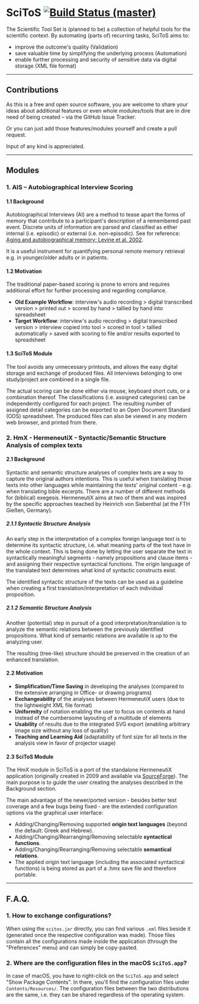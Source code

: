 # SciToS [![Build Status (master)](https://travis-ci.org/scientific-tool-set/scitos.svg?branch=master)](https://travis-ci.org/scientific-tool-set/scitos)
The Scientific Tool Set is (planned to be) a collection of helpful tools for the scientific context.
By automating (parts of) recurring tasks, SciToS aims to:
- improve the outcome's quality (Validation)
- save valuable time by simplifying the underlying process (Automation)
- enable further processing and security of sensitive data via digital storage (XML file format)

---

## Contributions
As this is a free and open source software, you are welcome to share your ideas about additional features or even whole modules/tools that are in dire need of being created – via the GitHub Issue Tracker.

Or you can just add those features/modules yourself and create a pull request.

Input of any kind is appreciated.

---

## Modules
### 1. AIS – Autobiographical Interview Scoring
#### 1.1 Background
Autobiographical Interviews (AI) are a method to tease apart the forms of memory that contribute to a participant's description of a remembered past event.
Discrete units of information are parsed and classified as either internal (i.e. episodic) or external (i.e. non-episodic). See for reference: [Aging and autobiographical memory; Levine et al. 2002](http://www.ncbi.nlm.nih.gov/pubmed/12507363).

It is a useful instrument for quantifying personal remote memory retrieval e.g. in younger/older adults or in patients.

#### 1.2 Motivation
The traditional paper-based scoring is prone to errors and requires additional effort for further processing and regarding compliance.

  - **Old Example Workflow**: interview's audio recording > digital transcribed version > printed out > scored by hand > tallied by hand into spreadsheet
  - **Target Workflow**:  interview's audio recording > digital transcribed version > interview copied into tool > scored in tool > tallied automatically > saved with scoring to file and/or results exported to spreadsheet

#### 1.3 SciToS Module
The tool avoids any unnecessary printouts, and allows the easy digital storage and exchange of produced files.
All interviews belonging to one study/project are combined in a single file.

The actual scoring can be done either via mouse, keyboard short cuts, or a combination thereof.
The classifications (i.e. assigned categories) can be independently configured for each project.
The resulting number of assigned detail categories can be exported to an Open Document Standard (ODS) spreadsheet.
The produced files can also be viewed in any modern web browser, and printed from there.

### 2. HmX - HermeneutiX - Syntactic/Semantic Structure Analysis of complex texts
#### 2.1 Background
Syntactic and semantic structure analyses of complex texts are a way to capture the original authors intentions. This is useful when translating those texts into other languages while maintaining the texts' original content - e.g. when translating bible excerpts.
There are a number of different methods for (biblical) exegesis. HermeneutiX aims at two of them and was inspired by the specific approaches teached by Heinrich von Siebenthal (at the FTH Gießen, Germany).

##### 2.1.1 Syntactic Structure Analysis
An early step in the interpretation of a complex foreign language text is to determine its syntactic structure, i.e. what meaning parts of the text have in the whole context. This is being done by letting the user separate the text in syntactically meaningful segments - namely propositions and clause items - and assigning their respective syntactical functions. The origin language of the translated text determines what kind of syntactic constructs exist.

The identified syntactic structure of the texts can be used as a guideline when creating a first translation/interpretation of each individual proposition.

##### 2.1.2  Semantic Structure Analysis
Another (potential) step in pursuit of a good interpretation/translation is to analyze the semantic relations between the previously identified propositions. What kind of semantic relations are available is up to the analyzing user.

The resulting (tree-like) structure should be preserved in the creation of an enhanced translation.

#### 2.2 Motivation
  - **Simplification/Time Saving** in developing the analyses (compared to the extensive arranging in Office- or drawing programs)
  - **Exchangeability** of the analyses between HermeneutiX users (due to the lightweight XML file format)
  - **Uniformity** of notation enabling the user to focus on contents at hand instead of the cumbersome layouting of a multitude of elements
  - **Usability** of results due to the integrated SVG export (enabling arbitrary image size without any loss of quality)
  - **Teaching and Learning Aid** (adaptability of font size for all texts in the analysis view in favor of projector usage)

#### 2.3 SciToS Module
The HmX module in SciToS is a port of the standalone HermeneutiX application (originally created in 2009 and available via [SourceForge](https://sourceforge.net/projects/hermeneutix)). The main purpose is to guide the user creating the analyses described in the Background section.

The main advantage of the newer/ported version - besides better test coverage and a few bugs being fixed - are the extended configuration options via the graphical user interface:

  - Adding/Changing/Removing supported **origin text languages** (beyond the default: Greek and Hebrew).
  - Adding/Changing/Rearranging/Removing selectable **syntactical functions**.
  - Adding/Changing/Rearranging/Removing selectable **semantical relations**.
  - The applied origin text language (including the associated syntactical functions) is being stored as part of a .hmx save file and therefore portable.

---

## F.A.Q.
### 1. How to exchange configurations?
When using the `scitos.jar` directly, you can find various `.xml` files beside it (generated once the respective configuration was made).
Those files contain all the configurations made inside the application (through the "Preferences" menu) and can simply be copy-pasted.

### 2. Where are the configuration files in the macOS `SciToS.app`?
In case of macOS, you have to right-click on the `SciToS.app` and select "Show Package Contents".
In there, you'll find the configuration files under `Contents/Resources/`.
The configuration files between the two distributions are the same, i.e. they can be shared regardless of the operating system.

